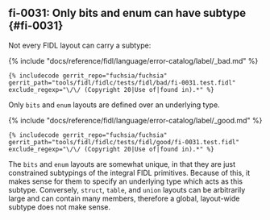 ## fi-0031: Only bits and enum can have subtype {#fi-0031}

Not every FIDL layout can carry a subtype:

{% include "docs/reference/fidl/language/error-catalog/label/_bad.md" %}

```fidl
{% includecode gerrit_repo="fuchsia/fuchsia" gerrit_path="tools/fidl/fidlc/tests/fidl/bad/fi-0031.test.fidl" exclude_regexp="\/\/ (Copyright 20|Use of|found in).*" %}
```

Only `bits` and `enum` layouts are defined over an underlying type.

{% include "docs/reference/fidl/language/error-catalog/label/_good.md" %}

```fidl
{% includecode gerrit_repo="fuchsia/fuchsia" gerrit_path="tools/fidl/fidlc/tests/fidl/good/fi-0031.test.fidl" exclude_regexp="\/\/ (Copyright 20|Use of|found in).*" %}
```

The `bits` and `enum` layouts are somewhat unique, in that they are just
constrained subtypings of the integral FIDL primitives. Because of this, it
makes sense for them to specify an underlying type which acts as this subtype.
Conversely, `struct`, `table`, and `union` layouts can be arbitrarily large and
can contain many members, therefore a global, layout-wide subtype does not make
sense.
